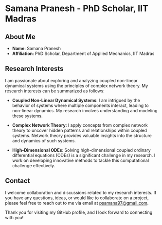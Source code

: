 # Samana Pranesh - PhD Scholar, IIT Madras 


## About Me

- **Name**: Samana Pranesh
- **Affiliation**: PhD Scholar, Department of Applied Mechanics, IIT Madras

## Research Interests

I am passionate about exploring and analyzing coupled non-linear dynamical systems using the principles of complex network theory. My research interests can be summarized as follows:

- **Coupled Non-Linear Dynamical Systems**: I am intrigued by the behavior of systems where multiple components interact, leading to non-linear dynamics. My research involves understanding and modeling these systems.

- **Complex Network Theory**: I apply concepts from complex network theory to uncover hidden patterns and relationships within coupled systems. Network theory provides valuable insights into the structure and dynamics of such systems.

- **High-Dimensional ODEs**: Solving high-dimensional coupled ordinary differential equations (ODEs) is a significant challenge in my research. I work on developing innovative methods to tackle this computational challenge effectively.


## Contact

I welcome collaboration and discussions related to my research interests. If you have any questions, ideas, or would like to collaborate on a project, please feel free to reach out to me via email at [psamana97@gmail.com](psamana97@gmail.com).

Thank you for visiting my GitHub profile, and I look forward to connecting with you!

<!-- Add any additional information or links as needed -->

